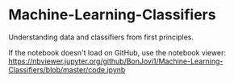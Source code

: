 # Machine-Learning-Classifiers
Understanding data and classifiers from first principles. 

If the notebook doesn't load on GitHub, use the notebook viewer: \
https://nbviewer.jupyter.org/github/BonJovi1/Machine-Learning-Classifiers/blob/master/code.ipynb
